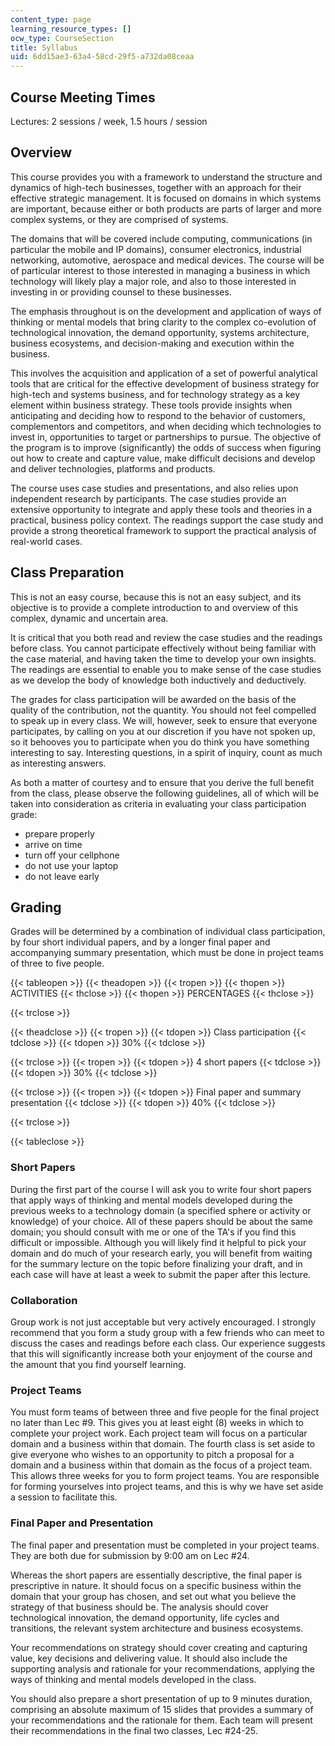 ```yaml
---
content_type: page
learning_resource_types: []
ocw_type: CourseSection
title: Syllabus
uid: 6dd15ae3-63a4-58cd-29f5-a732da08ceaa
---
```


Course Meeting Times
--------------------

Lectures: 2 sessions / week, 1.5 hours / session

Overview
--------

This course provides you with a framework to understand the structure and dynamics of high-tech businesses, together with an approach for their effective strategic management. It is focused on domains in which systems are important, because either or both products are parts of larger and more complex systems, or they are comprised of systems.

The domains that will be covered include computing, communications (in particular the mobile and IP domains), consumer electronics, industrial networking, automotive, aerospace and medical devices. The course will be of particular interest to those interested in managing a business in which technology will likely play a major role, and also to those interested in investing in or providing counsel to these businesses.

The emphasis throughout is on the development and application of ways of thinking or mental models that bring clarity to the complex co-evolution of technological innovation, the demand opportunity, systems architecture, business ecosystems, and decision-making and execution within the business.

This involves the acquisition and application of a set of powerful analytical tools that are critical for the effective development of business strategy for high-tech and systems business, and for technology strategy as a key element within business strategy. These tools provide insights when anticipating and deciding how to respond to the behavior of customers, complementors and competitors, and when deciding which technologies to invest in, opportunities to target or partnerships to pursue. The objective of the program is to improve (significantly) the odds of success when figuring out how to create and capture value, make difficult decisions and develop and deliver technologies, platforms and products.

The course uses case studies and presentations, and also relies upon independent research by participants. The case studies provide an extensive opportunity to integrate and apply these tools and theories in a practical, business policy context. The readings support the case study and provide a strong theoretical framework to support the practical analysis of real-world cases.

Class Preparation
-----------------

This is not an easy course, because this is not an easy subject, and its objective is to provide a complete introduction to and overview of this complex, dynamic and uncertain area.

It is critical that you both read and review the case studies and the readings before class. You cannot participate effectively without being familiar with the case material, and having taken the time to develop your own insights. The readings are essential to enable you to make sense of the case studies as we develop the body of knowledge both inductively and deductively.

The grades for class participation will be awarded on the basis of the quality of the contribution, not the quantity. You should not feel compelled to speak up in every class. We will, however, seek to ensure that everyone participates, by calling on you at our discretion if you have not spoken up, so it behooves you to participate when you do think you have something interesting to say. Interesting questions, in a spirit of inquiry, count as much as interesting answers.

As both a matter of courtesy and to ensure that you derive the full benefit from the class, please observe the following guidelines, all of which will be taken into consideration as criteria in evaluating your class participation grade:

*   prepare properly
*   arrive on time
*   turn off your cellphone
*   do not use your laptop
*   do not leave early

Grading
-------

Grades will be determined by a combination of individual class participation, by four short individual papers, and by a longer final paper and accompanying summary presentation, which must be done in project teams of three to five people.

{{< tableopen >}}
{{< theadopen >}}
{{< tropen >}}
{{< thopen >}}
ACTIVITIES
{{< thclose >}}
{{< thopen >}}
PERCENTAGES
{{< thclose >}}

{{< trclose >}}

{{< theadclose >}}
{{< tropen >}}
{{< tdopen >}}
Class participation
{{< tdclose >}}
{{< tdopen >}}
30%
{{< tdclose >}}

{{< trclose >}}
{{< tropen >}}
{{< tdopen >}}
4 short papers
{{< tdclose >}}
{{< tdopen >}}
30%
{{< tdclose >}}

{{< trclose >}}
{{< tropen >}}
{{< tdopen >}}
Final paper and summary presentation
{{< tdclose >}}
{{< tdopen >}}
40%
{{< tdclose >}}

{{< trclose >}}

{{< tableclose >}}

### Short Papers

During the first part of the course I will ask you to write four short papers that apply ways of thinking and mental models developed during the previous weeks to a technology domain (a specified sphere or activity or knowledge) of your choice. All of these papers should be about the same domain; you should consult with me or one of the TA's if you find this difficult or impossible. Although you will likely find it helpful to pick your domain and do much of your research early, you will benefit from waiting for the summary lecture on the topic before finalizing your draft, and in each case will have at least a week to submit the paper after this lecture.

### Collaboration

Group work is not just acceptable but very actively encouraged. I strongly recommend that you form a study group with a few friends who can meet to discuss the cases and readings before each class. Our experience suggests that this will significantly increase both your enjoyment of the course and the amount that you find yourself learning.

### Project Teams

You must form teams of between three and five people for the final project no later than Lec #9. This gives you at least eight (8) weeks in which to complete your project work. Each project team will focus on a particular domain and a business within that domain. The fourth class is set aside to give everyone who wishes to an opportunity to pitch a proposal for a domain and a business within that domain as the focus of a project team. This allows three weeks for you to form project teams. You are responsible for forming yourselves into project teams, and this is why we have set aside a session to facilitate this.

### Final Paper and Presentation

The final paper and presentation must be completed in your project teams. They are both due for submission by 9:00 am on Lec #24.

Whereas the short papers are essentially descriptive, the final paper is prescriptive in nature. It should focus on a specific business within the domain that your group has chosen, and set out what you believe the strategy of that business should be. The analysis should cover technological innovation, the demand opportunity, life cycles and transitions, the relevant system architecture and business ecosystems.

Your recommendations on strategy should cover creating and capturing value, key decisions and delivering value. It should also include the supporting analysis and rationale for your recommendations, applying the ways of thinking and mental models developed in the class.

You should also prepare a short presentation of up to 9 minutes duration, comprising an absolute maximum of 15 slides that provides a summary of your recommendations and the rationale for them. Each team will present their recommendations in the final two classes, Lec #24-25.